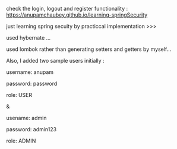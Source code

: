 check the login, logout and register functionality :
https://anupamchaubey.github.io/learning-springSecurity

just learning spring secuity by practiccal implementation >>> 

used hybernate ...


used lombok rather than generating setters and getters by myself...





Also, I added two sample users initially :

username: anupam

password: password

role: USER


&

usename: admin

password: admin123

role: ADMIN

